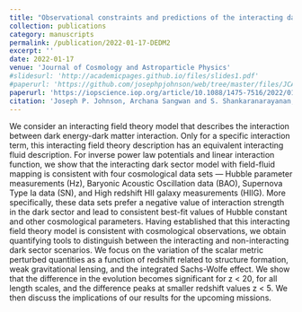 ```yaml
---
title: "Observational constraints and predictions of the interacting dark sector with field-fluid mapping"
collection: publications
category: manuscripts
permalink: /publication/2022-01-17-DEDM2
excerpt: ''
date: 2022-01-17
venue: 'Journal of Cosmology and Astroparticle Physics'
#slidesurl: 'http://academicpages.github.io/files/slides1.pdf'
#paperurl: 'https://github.com/josephpjohnson/web/tree/master/files/JCAP01(2022)024_DEDM2.pdf'
paperurl: 'https://iopscience.iop.org/article/10.1088/1475-7516/2022/01/024'
citation: 'Joseph P. Johnson, Archana Sangwan and S. Shankaranarayanan, JCAP 01 024 (2022)'
---
```


We consider an interacting field theory model that describes the interaction between dark energy-dark matter interaction. Only for a specific interaction term, this interacting field theory description has an equivalent interacting fluid description. For inverse power law potentials and linear interaction function, we show that the interacting dark sector
model with field-fluid mapping is consistent with four cosmological data sets — Hubble parameter measurements (Hz), Baryonic Acoustic Oscillation data (BAO), Supernova Type Ia data (SN), and High redshift HII galaxy measurements (HIIG). More specifically, these data sets prefer a negative value of interaction strength in the dark sector and lead to consistent
best-fit values of Hubble constant and other cosmological parameters. Having established that this interacting field theory model is consistent with cosmological observations, we obtain quantifying tools to distinguish between the interacting and non-interacting dark sector scenarios. We focus on the variation of the scalar metric perturbed quantities as a function of
redshift related to structure formation, weak gravitational lensing, and the integrated Sachs-Wolfe effect. We show that the difference in the evolution becomes significant for z < 20, for all length scales, and the difference peaks at smaller redshift values z < 5. We then discuss the implications of our results for the upcoming missions.
